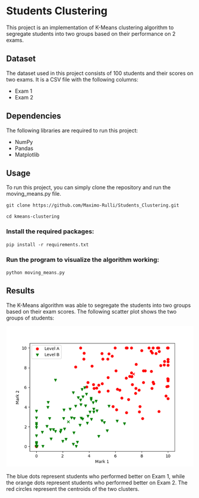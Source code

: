 # Students Clustering
This project is an implementation of K-Means clustering algorithm to segregate students into two groups based on their performance on 2 exams.

## Dataset
The dataset used in this project consists of 100 students and their scores on two exams. It is a CSV file with the following columns:
* Exam 1 
* Exam 2 

## Dependencies
The following libraries are required to run this project:
* NumPy
* Pandas
* Matplotlib


## Usage
To run this project, you can simply clone the repository and run the moving_means.py file.

```
git clone https://github.com/Maximo-Rulli/Students_Clustering.git
```

```
cd kmeans-clustering
```

### Install the required packages:
```
pip install -r requirements.txt
```

### Run the program to visualize the algorithm working:

```
python moving_means.py
```

## Results
The K-Means algorithm was able to segregate the students into two groups based on their exam scores. The following scatter plot shows the two groups of students:

![Scatterplot of students' exams scores](students.png)

The blue dots represent students who performed better on Exam 1, while the orange dots represent students who performed better on Exam 2. The red circles represent the centroids of the two clusters.
